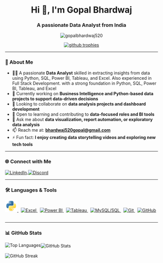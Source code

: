 <h1 align="center">Hi 👋, I'm Gopal Bhardwaj</h1>
<h3 align="center">A passionate Data Analyst from India</h3>

<p align="center">
  <img src="https://komarev.com/ghpvc/?username=gopalbhardwaj520&label=Profile%20views&color=0e75b6&style=flat" alt="gopalbhardwaj520" />
</p>

<p align="center">
  <a href="https://github.com/ryo-ma/github-profile-trophy">
    <img src="https://github-profile-trophy.vercel.app/?username=gopalbhardwaj520&theme=dracula" alt="github trophies" />
  </a>
</p>

---

### 🚀 About Me

- 👨‍💻 A passionate **Data Analyst** skilled in extracting insights from data using Python, SQL, Power BI, Tableau, and Excel. Also experienced in Full Stack Development.
 with a strong foundation in Python, SQL, Power BI, Tableau, and Excel
- 🔭 Currently working on **Business Intelligence and Python-based data projects to support data-driven decisions**
- 👯 Looking to collaborate on **data analysis projects and dashboard development**
- 🤝 Open to learning and contributing to **data-focused roles and BI tools**
- 💬 Ask me about **data visualization, report automation, or exploratory data analysis**
- 📫 Reach me at: **bhardwaj520gopal@gmail.com**
- ⚡ Fun fact: **I enjoy creating data storytelling videos and exploring new tech tools**

---

### 🌐 Connect with Me

<p align="left">
  <a href="https://www.linkedin.com/in/gopal-bhardwaj-6a4399215/" target="_blank">
    <img align="center" src="https://raw.githubusercontent.com/rahuldkjain/github-profile-readme-generator/master/src/images/icons/Social/linked-in-alt.svg" alt="LinkedIn" height="30" width="40" />
  </a>
  <a href="https://discord.com/invite/4dtbaQjq" target="_blank">
    <img align="center" src="https://raw.githubusercontent.com/rahuldkjain/github-profile-readme-generator/master/src/images/icons/Social/discord.svg" alt="Discord" height="30" width="40" />
  </a>
</p>

---

### 🛠️ Languages & Tools

<p align="left">
  <a href="https://www.python.org" target="_blank" rel="noreferrer">
    <img src="https://raw.githubusercontent.com/devicons/devicon/master/icons/python/python-original.svg" alt="Python" width="40" height="40" />
  </a>&nbsp;
  <a href="https://www.microsoft.com/en-us/microsoft-365/excel" target="_blank" rel="noreferrer">
    <img src="https://cdn.jsdelivr.net/gh/devicons/devicon/icons/excel/excel-original.svg" alt="Excel" width="40" height="40" />
  </a>&nbsp;
  <a href="https://powerbi.microsoft.com/" target="_blank" rel="noreferrer">
    <img src="https://img.icons8.com/color/48/000000/power-bi.png" alt="Power BI" width="40" height="40" />
  </a>&nbsp;
  <a href="https://www.tableau.com/" target="_blank" rel="noreferrer">
    <img src="https://img.icons8.com/color/48/000000/tableau-software.png" alt="Tableau" width="40" height="40" />
  </a>&nbsp;
  <a href="https://www.mysql.com/" target="_blank" rel="noreferrer">
    <img src="https://cdn.jsdelivr.net/gh/devicons/devicon/icons/mysql/mysql-original.svg" alt="MySQL/SQL" width="40" height="40" />
  </a>&nbsp;
  <a href="https://git-scm.com/" target="_blank" rel="noreferrer">
    <img src="https://www.vectorlogo.zone/logos/git-scm/git-scm-icon.svg" alt="Git" width="40" height="40" />
  </a>&nbsp;
  <a href="https://github.com/" target="_blank" rel="noreferrer">
    <img src="https://cdn.jsdelivr.net/gh/devicons/devicon@latest/icons/github/github-original-wordmark.svg" alt="GitHub" width="40" height="40" />
  </a>&nbsp;
  <a href="https://github.com/" target="_blank" rel="noreferrer">
  <link rel="stylesheet" type='text/css' href="https://cdn.jsdelivr.net/gh/devicons/devicon@latest/devicon.min.css" alt="kali linux" width="40" height="40"  />
  </a>&nbsp;
</p>

---

### 📊 GitHub Stats

<p>
  <img align="left" src="https://github-readme-stats.vercel.app/api/top-langs?username=gopalbhardwaj520&show_icons=true&locale=en&layout=compact" alt="Top Languages" />
</p>

<p>
  <img align="center" src="https://github-readme-stats.vercel.app/api?username=gopalbhardwaj520&show_icons=true&locale=en" alt="GitHub Stats" />
</p>

<p>
  <img align="center" src="https://github-readme-streak-stats.herokuapp.com/?user=gopalbhardwaj520" alt="GitHub Streak" />
</p>

